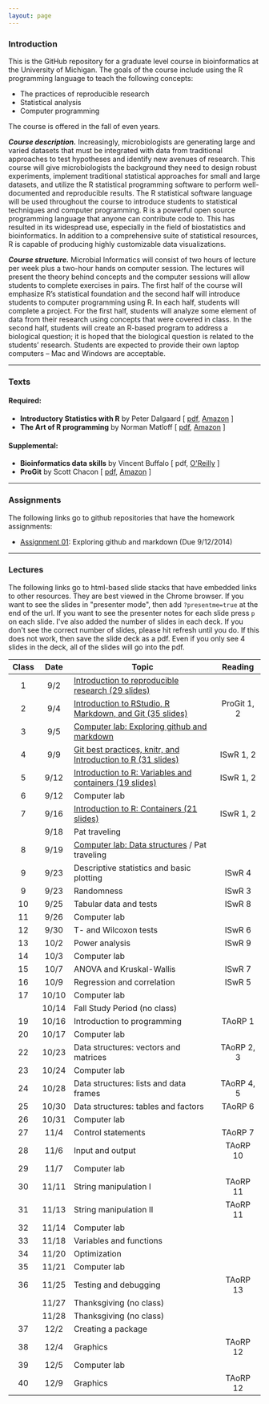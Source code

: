 ```yaml
---
layout: page
---
```


### Introduction
This is the GitHub repository for a graduate level course in bioinformatics at the University of Michigan. The goals of the course include using the R programming language to teach the following concepts:

* The practices of reproducible research
* Statistical analysis
* Computer programming

The course is offered in the fall of even years.

***Course description.***  Increasingly, microbiologists are generating large and varied datasets that must be integrated with data from traditional approaches to test hypotheses and identify new avenues of research.  This course will give microbiologists the background they need to design robust experiments, implement traditional statistical approaches for small and large datasets, and utilize the R statistical programming software to perform well-documented and reproducible results.  The R statistical software language will be used throughout the course to introduce students to statistical techniques and computer programming.  R is a powerful open source programming language that anyone can contribute code to.  This has resulted in its widespread use, especially in the field of biostatistics and bioinformatics.  In addition to a comprehensive suite of statistical resources, R is capable of producing highly customizable data visualizations.

***Course structure.***  Microbial Informatics will consist of two hours of lecture per week plus a two-hour hands on computer session.  The lectures will present the theory behind concepts and the computer sessions will allow students to complete exercises in pairs.  The first half of the course will emphasize R’s statistical foundation and the second half will introduce students to computer programming using R.  In each half, students will complete a project.  For the first half, students will analyze some element of data from their research using concepts that were covered in class.  In the second half, students will create an R-based program to address a biological question; it is hoped that the biological question is related to the students’ research.  Students are expected to provide their own laptop computers – Mac and Windows are acceptable.

----

### Texts    

#### Required:   
* **Introductory Statistics with R** by Peter Dalgaard [ [pdf](http://www.academia.dk/BiologiskAntropologi/Epidemiologi/PDF/Introductory_Statistics_with_R__2nd_ed.pdf), [Amazon](http://www.amazon.com/Introductory-Statistics-R-Computing/dp/0387954759) ]  
* **The Art of R programming** by Norman Matloff [ [pdf](http://www.google.com/url?sa=t&rct=j&q=&esrc=s&source=web&cd=1&ved=0CCAQFjAA&url=http%3A%2F%2Fsens.tistory.com%2Fattachment%2Fcfile8.uf%402375DC3D515423F9110CA1.pdf&ei=E-8FVO6dAYmnggSttoD4Bg&usg=AFQjCNE1UmWRG3i9ugNDSXN2WjRSTkkUjA&sig2=U958L8LG42vuhHdPKKBHHw&bvm=bv.74115972,d.eXY), [Amazon](http://www.amazon.com/Art-Programming-Statistical-Software-Design/dp/1593273843/ref=sr_1_1?s=books&ie=UTF8&qid=1409674972&sr=1-1&keywords=the+art+of+r+programming) ]  

#### Supplemental:   
* **Bioinformatics data skills** by Vincent Buffalo [ pdf, [O'Reilly](http://shop.oreilly.com/product/0636920030157.do) ]  
* **ProGit** by Scott Chacon [ [pdf](http://git-scm.com/book), [Amazon](http://www.amazon.com/Pro-Git-Scott-Chacon/dp/1430218339) ]  

----

### Assignments
The following links go to github repositories that have the homework assignments:

* [Assignment 01](https://github.com/microbialinformatics/assignment01): Exploring github and markdown (Due 9/12/2014)

----

### Lectures
The following links go to html-based slide stacks that have embedded links to other resources. They are best viewed in the Chrome browser. If you want to see the slides in "presenter mode", then add `?presentme=true` at the end of the url. If you want to see the presenter notes for each slide press `p` on each slide. I've also added the number of slides in each deck. If you don't see the correct number of slides, please hit refresh until you do. If this does not work, then save the slide deck as a pdf. Even if you only see 4 slides in the deck, all of the slides will go into the pdf.
  

Class	|	Date	|	Topic	|	Reading
:------:|:---------:|-----------|:----------:
1	|	9/2	|	[Introduction to reproducible research (29 slides)](slides/Lecture01)	|	
2	|	9/4	|	[Introduction to RStudio, R Markdown, and Git (35 slides)](slides/Lecture02)	|	ProGit 1, 2
3	|	9/5	|	[Computer lab: Exploring github and markdown](https://github.com/microbialinformatics/assignment01)	|	
4	|	9/9	|	[Git best practices, knitr, and Introduction to R (31 slides)](slides/Lecture03)	|	ISwR 1, 2
5	|	9/12	|	[Introduction to R: Variables and containers (19 slides)](slides/Lecture04)  | ISwR 1, 2
6	|	9/12	|	Computer lab	|	
7	|	9/16	|	[Introduction to R: Containers (21 slides)](slides/Lecture05)  | ISwR 1, 2
	|	9/18	|   Pat traveling	|
8	|	9/19	|	[Computer lab: Data structures](https://github.com/microbialinformatics/assignment02) / Pat traveling   |
9   |   9/23    |	Descriptive statistics and basic plotting	|	ISwR 4
9	|	9/23	|	Randomness		|	ISwR 3
10	|	9/25	|	Tabular data and tests	|	ISwR 8
11	|	9/26	|	Computer lab	|	
12	|	9/30	|	T- and Wilcoxon tests	|	ISwR 6
13	|	10/2	|	Power analysis	|	ISwR 9
14	|	10/3	|	Computer lab	|	
15	|	10/7	|	ANOVA and Kruskal-Wallis	|	ISwR 7
16	|	10/9	|	Regression and correlation	|	ISwR 5
17	|	10/10	|	Computer lab	|	
	|	10/14	|	Fall Study Period (no class)	|	
19	|	10/16	|	Introduction to programming	|	TAoRP 1
20	|	10/17	|	Computer lab	|	
22	|	10/23	|	Data structures: vectors and matrices	|	TAoRP 2, 3
23	|	10/24	|	Computer lab	|	
24	|	10/28	|	Data structures: lists and data frames	|	TAoRP 4, 5
25	|	10/30	|	Data structures: tables and factors	|	TAoRP 6
26	|	10/31	|	Computer lab	|	
27	|	11/4	|	Control statements	|	TAoRP 7
28	|	11/6	|	Input and output	|	TAoRP 10
29	|	11/7	|	Computer lab	|	
30	|	11/11	|	String manipulation I	|	TAoRP 11
31	|	11/13	|	String manipulation II	|	TAoRP 11
32	|	11/14	|	Computer lab	|	
33	|	11/18	|	Variables and functions	|	
34	|	11/20	|	Optimization	|	
35	|	11/21	|	Computer lab	|	
36	|	11/25	|	Testing and debugging	|	TAoRP 13
	|	11/27	|	Thanksgiving (no class)	|	
	|	11/28	|	Thanksgiving (no class)	|	
37	|	12/2	|	Creating a package	|	
38	|	12/4	|	Graphics	|	TAoRP 12
39	|	12/5	|	Computer lab	|	
40	|	12/9	|	Graphics	|	TAoRP 12

